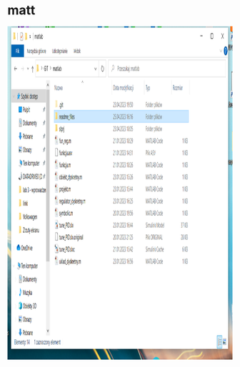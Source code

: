 # matt
<p align="center">
  <img width="1247/20" height="747/20" src="./readme_files/siema1.png">
</p>

